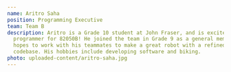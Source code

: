 ```yaml
---
name: Aritro Saha
position: Programming Executive
team: Team B
description: Aritro is a Grade 10 student at John Fraser, and is excited to be a
  programmer for 82050B! He joined the team in Grade 9 as a general member, and
  hopes to work with his teammates to make a great robot with a refined
  codebase. His hobbies include developing software and biking.
photo: uploaded-content/aritro-saha.jpg
---
```

